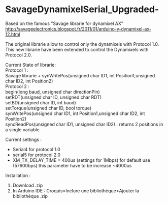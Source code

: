 # SavageDynamixelSerial_Upgraded-

Based on the famous "Savage librarie for dynamixel AX" http://savageelectronics.blogspot.fr/2011/01/arduino-y-dynamixel-ax-12.html 

The original librarie allow to control only the dynamixels with Protocol 1.0. This new librarie have been extended to control the Dynamixels with Protocol 2.0. 

Current State of librarie:   
Protocol 1 :   
Savage librarie + synWritePos(unsigned char ID1, int Position1,unsigned char ID2, int Position2)  
Protocol 2 :  
begin(long baud, unsigned char directionPin)  
setRDT(unsigned char ID, unsigned char RDT)  
setBD(unsigned char ID, int baud)  
setTorque(unsigned char ID, bool torque)  
synWritePos(unsigned char ID1, int Position1,unsigned char ID2, int Position2)    
syncReadPos(unsigned char ID1, unsigned char ID2) : returns 2 positions in a single variable


Current settings : 
- Serial4 for protocol 1.0 
- serial5 for protocol 2.0 
- XM_TX_DELAY_TIME = 400us (settings for 1Mbps) for default use (57600bps) this parameter have to be increase ~4000us


Installation : 
1) Download .zip
2) In Arduino IDE : Croquis>Inclure une bibliothèque>Ajouter la bibliothèque .zip
